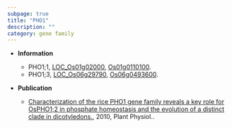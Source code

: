 ```yaml
---
subpage: true
title: "PHO1"
description: ""
category: gene family
---
```


* **Information**  
    + PHO1;1, [LOC_Os01g02000](http://rice.plantbiology.msu.edu/cgi-bin/ORF_infopage.cgi?orf=LOC_Os01g02000), [Os01g0110100](http://rapdb.dna.affrc.go.jp/viewer/gbrowse_details/irgsp1?name=Os01g0110100).
    + PHO1;3, [LOC_Os06g29790](http://rice.plantbiology.msu.edu/cgi-bin/ORF_infopage.cgi?orf=LOC_Os06g29790), [Os06g0493600](http://rapdb.dna.affrc.go.jp/viewer/gbrowse_details/irgsp1?name=Os06g0493600).

* **Publication**  
    + [Characterization of the rice PHO1 gene family reveals a key role for OsPHO1;2 in phosphate homeostasis and the evolution of a distinct clade in dicotyledons.](http://www.ncbi.nlm.nih.gov/pubmed?term=Characterization+of+the+rice+PHO1+gene+family+reveals+a+key+role+for+OsPHO1;2+in+phosphate+homeostasis+and+the+evolution+of+a+distinct+clade+in+dicotyledons.%5BTitle%5D), 2010, Plant Physiol..


